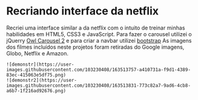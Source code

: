# Recriando interface da netflix

<div>
    Recriei uma interface similar a da netflix com o intuito de treinar minhas habilidades em HTML5, CSS3 e JavaScript.
    Para fazer o carousel utilizei o jQuerry <a href="https://owlcarousel2.github.io/OwlCarousel2/">Owl Carousel 2</a> e para criar a navbar utilizei <a href="https://getbootstrap.com/">bootstrap</a>
    As imagens dos filmes incluídos neste projetos foram retiradas do Google imagens, Globo, Netflix e Amazon.
    
    ![demonstr](https://user-images.githubusercontent.com/103230408/163513757-a410731a-f9d1-4389-83ec-415063e5df75.png)
    ![demonstr2](https://user-images.githubusercontent.com/103230408/163513831-773c82a7-9ad6-4cb8-a6b7-1f216ad92676.png)

</div>
